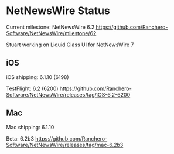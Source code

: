 # NetNewsWire Status

Current milestone: NetNewsWire 6.2
	https://github.com/Ranchero-Software/NetNewsWire/milestone/62

Stuart working on Liquid Glass UI for NetNewsWire 7

## iOS

iOS shipping: 6.1.10 (6198)

TestFlight: 6.2 (6200)
	https://github.com/Ranchero-Software/NetNewsWire/releases/tag/iOS-6.2-6200

## Mac

Mac shipping: 6.1.10

Beta: 6.2b3
	https://github.com/Ranchero-Software/NetNewsWire/releases/tag/mac-6.2b3
